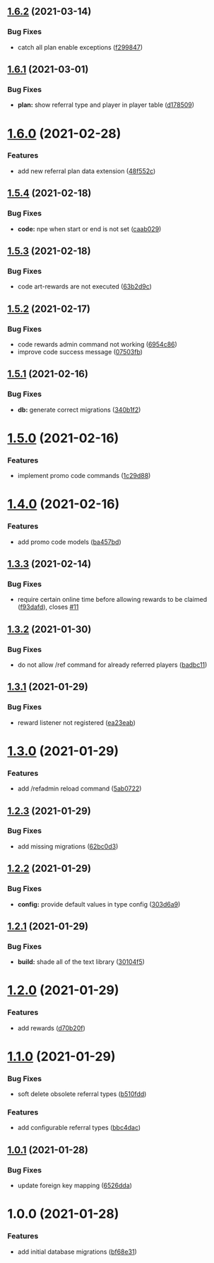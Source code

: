 ## [1.6.2](https://github.com/raidcraft/rcreferrals/compare/v1.6.1...v1.6.2) (2021-03-14)


### Bug Fixes

* catch all plan enable exceptions ([f299847](https://github.com/raidcraft/rcreferrals/commit/f299847164e29898c58cacf2f43212a321322b02))

## [1.6.1](https://github.com/raidcraft/rcreferrals/compare/v1.6.0...v1.6.1) (2021-03-01)


### Bug Fixes

* **plan:** show referral type and player in player table ([d178509](https://github.com/raidcraft/rcreferrals/commit/d17850904673f62c0767d1d0c30427ea450baeca))

# [1.6.0](https://github.com/raidcraft/rcreferrals/compare/v1.5.4...v1.6.0) (2021-02-28)


### Features

* add new referral plan data extension ([48f552c](https://github.com/raidcraft/rcreferrals/commit/48f552c86ad60419ba1426f91eb5da894526d16a))

## [1.5.4](https://github.com/raidcraft/rcreferrals/compare/v1.5.3...v1.5.4) (2021-02-18)


### Bug Fixes

* **code:** npe when start or end is not set ([caab029](https://github.com/raidcraft/rcreferrals/commit/caab029ff35b3b51d5b1fd108c2838cda1eb8a30))

## [1.5.3](https://github.com/raidcraft/rcreferrals/compare/v1.5.2...v1.5.3) (2021-02-18)


### Bug Fixes

* code art-rewards are not executed ([63b2d9c](https://github.com/raidcraft/rcreferrals/commit/63b2d9c73188c0f51ec62bb581366c7f1579b59a))

## [1.5.2](https://github.com/raidcraft/rcreferrals/compare/v1.5.1...v1.5.2) (2021-02-17)


### Bug Fixes

* code rewards admin command not working ([6954c86](https://github.com/raidcraft/rcreferrals/commit/6954c86cbb7b4380473b17d522c8ec1d3a75babf))
* improve code success message ([07503fb](https://github.com/raidcraft/rcreferrals/commit/07503fbf45f0236e7e8064f302170f2282b2d92d))

## [1.5.1](https://github.com/raidcraft/rcreferrals/compare/v1.5.0...v1.5.1) (2021-02-16)


### Bug Fixes

* **db:** generate correct migrations ([340b1f2](https://github.com/raidcraft/rcreferrals/commit/340b1f2c77c96ced0e7d39451122ca42e0245b16))

# [1.5.0](https://github.com/raidcraft/rcreferrals/compare/v1.4.0...v1.5.0) (2021-02-16)


### Features

* implement promo code commands ([1c29d88](https://github.com/raidcraft/rcreferrals/commit/1c29d8876d3f6f1bfdfb2348dd4951a70407b9c8))

# [1.4.0](https://github.com/raidcraft/rcreferrals/compare/v1.3.3...v1.4.0) (2021-02-16)


### Features

* add promo code models ([ba457bd](https://github.com/raidcraft/rcreferrals/commit/ba457bdacc15b8e60fcb14f3d0d8b4bd3e8be3b0))

## [1.3.3](https://github.com/raidcraft/rcreferrals/compare/v1.3.2...v1.3.3) (2021-02-14)


### Bug Fixes

* require certain online time before allowing rewards to be claimed ([f93dafd](https://github.com/raidcraft/rcreferrals/commit/f93dafd257fc1e9c40f5bf27011f1ec7376b872f)), closes [#11](https://github.com/raidcraft/rcreferrals/issues/11)

## [1.3.2](https://github.com/raidcraft/rcreferrals/compare/v1.3.1...v1.3.2) (2021-01-30)


### Bug Fixes

* do not allow /ref command for already referred players ([badbc11](https://github.com/raidcraft/rcreferrals/commit/badbc1129b55932ab96ceb7a5d8ab052176ac3e5))

## [1.3.1](https://github.com/raidcraft/rcreferrals/compare/v1.3.0...v1.3.1) (2021-01-29)


### Bug Fixes

* reward listener not registered ([ea23eab](https://github.com/raidcraft/rcreferrals/commit/ea23eab9f5250ad7c0d2444e32e2553192f6fccf))

# [1.3.0](https://github.com/raidcraft/rcreferrals/compare/v1.2.3...v1.3.0) (2021-01-29)


### Features

* add /refadmin reload command ([5ab0722](https://github.com/raidcraft/rcreferrals/commit/5ab0722a1d101dfb5a6872342eee50a1d21bb871))

## [1.2.3](https://github.com/raidcraft/rcreferrals/compare/v1.2.2...v1.2.3) (2021-01-29)


### Bug Fixes

* add missing migrations ([62bc0d3](https://github.com/raidcraft/rcreferrals/commit/62bc0d35f2022b8d93fb2103064630f005f4a26e))

## [1.2.2](https://github.com/raidcraft/rcreferrals/compare/v1.2.1...v1.2.2) (2021-01-29)


### Bug Fixes

* **config:** provide default values in type config ([303d6a9](https://github.com/raidcraft/rcreferrals/commit/303d6a992394ae6ad0a1105b2e91a8d63d3890d0))

## [1.2.1](https://github.com/raidcraft/rcreferrals/compare/v1.2.0...v1.2.1) (2021-01-29)


### Bug Fixes

* **build:** shade all of the text library ([30104f5](https://github.com/raidcraft/rcreferrals/commit/30104f5466fea5f0e4d023896295a039d64a0cbb))

# [1.2.0](https://github.com/raidcraft/rcreferrals/compare/v1.1.0...v1.2.0) (2021-01-29)


### Features

* add rewards ([d70b20f](https://github.com/raidcraft/rcreferrals/commit/d70b20feef970dd0d75fe1f21fa02cd97960e558))

# [1.1.0](https://github.com/raidcraft/rcreferrals/compare/v1.0.1...v1.1.0) (2021-01-29)


### Bug Fixes

* soft delete obsolete referral types ([b510fdd](https://github.com/raidcraft/rcreferrals/commit/b510fdd7007985690bb0cd6f9a1dbc4da2e97931))


### Features

* add configurable referral types ([bbc4dac](https://github.com/raidcraft/rcreferrals/commit/bbc4dac015ea05e84c7edd3fd058e6ac1da06013))

## [1.0.1](https://github.com/raidcraft/rcreferrals/compare/v1.0.0...v1.0.1) (2021-01-28)


### Bug Fixes

* update foreign key mapping ([6526dda](https://github.com/raidcraft/rcreferrals/commit/6526ddacf1ac14b7fe5550569b3d06caceffc1bb))

# 1.0.0 (2021-01-28)


### Features

* add initial database migrations ([bf68e31](https://github.com/raidcraft/rcreferrals/commit/bf68e3189f36025062f9d1fc10f1a1d5c6a10878))
